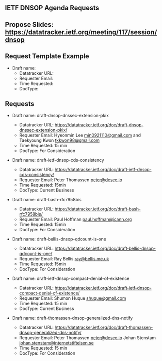 ## IETF DNSOP Agenda Requests

## Propose Slides: https://datatracker.ietf.org/meeting/117/session/dnsop

## Request Template Example

*   Draft name:
    - Datatracker URL:
    - Requester Email:
    - Time Requested:
    - DocType:

## Requests

*   Draft name: draft-dnsop-dnssec-extension-pkix
    - Datatracker URL: https://datatracker.ietf.org/doc/draft-dnsop-dnssec-extension-pkix/
    - Requester Email: Hyeonmin Lee <min0921110@gmail.com> and Taekyoung Kwon <tkkwon98@gmail.com>
    - Time Requested: 15 min
    - DocType: For Consideration


*   Draft name: draft-ietf-dnsop-cds-consistency
    - Datatracker URL: https://datatracker.ietf.org/doc/draft-ietf-dnsop-cds-consistency/
    - Requester Email: Peter Thomassen <peter@desec.io>
    - Time Requested: 15min
    - DocType: Current Business


*   Draft name: draft-bash-rfc7958bis
    - Datatracker URL: https://datatracker.ietf.org/doc/draft-bash-rfc7958bis/
    - Requester Email: Paul Hoffman <paul.hoffman@icann.org>
    - Time Requested: 15min
    - DocType: For Consideration


*   Draft name: draft-bellis-dnsop-qdcount-is-one
    - Datatracker URL: https://datatracker.ietf.org/doc/draft-bellis-dnsop-qdcount-is-one/
    - Requester Email: Ray Bellis <ray@bellis.me.uk>
    - Time Requested: 15min
    - DocType: For Consideration


*   Draft name: draft-ietf-dnsop-compact-denial-of-existence
    - Datatracker URL: https://datatracker.ietf.org/doc/draft-ietf-dnsop-compact-denial-of-existence/
    - Requester Email:  Shumon Huque <shuque@gmail.com>
    - Time Requested: 15 min
    - DocType: Current Business


*   Draft name: draft-thomassen-dnsop-generalized-dns-notify
    - Datatracker URL: https://datatracker.ietf.org/doc/draft-thomassen-dnsop-generalized-dns-notify/
    - Requester Email:  Peter Thomassen <peter@desec.io> Johan Stenstam <johan.stenstam@internetstiftelsen.se>
    - Time Requested: 15 min
    - DocType: For Consideration
